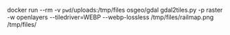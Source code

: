 docker run --rm -v `pwd`/uploads:/tmp/files osgeo/gdal gdal2tiles.py -p raster -w openlayers --tiledriver=WEBP --webp-lossless /tmp/files/railmap.png /tmp/files/
